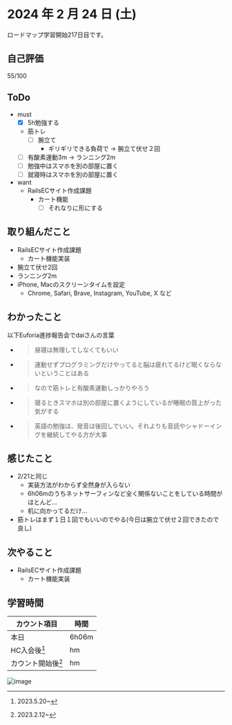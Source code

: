 # 2024 年 2 月 24 日 (土)
ロードマップ学習開始217日目です。

## 自己評価
55/100

## ToDo
- must
  - [x] 5h勉強する
  - 筋トレ
    - [ ] 腕立て
      - ギリギリできる負荷で -> 腕立て伏せ２回
  - [ ] 有酸素運動3m -> ランニング2m
  - [ ] 勉強中はスマホを別の部屋に置く
  - [ ] 就寝時はスマホを別の部屋に置く
- want
  - RailsECサイト作成課題
    - カート機能
      - [ ] それなりに形にする

## 取り組んだこと
- RailsECサイト作成課題
  - カート機能実装
- 腕立て伏せ2回
- ランニング2m
- iPhone, Macのスクリーンタイムを設定
  - Chrome, Safari, Brave, Instagram, YouTube, X など

## わかったこと
以下Euforia進捗報告会でdaiさんの言葉
- > 昼寝は無理してしなくてもいい
- > 運動せずプログラミングだけやってると脳は疲れてるけど眠くならないということはある
- > なので筋トレと有酸素運動しっかりやろう
- > 寝るときスマホは別の部屋に置くようにしているが睡眠の質上がった気がする
- > 英語の勉強は、発音は後回しでいい。それよりも音読やシャドーイングを継続してやる方が大事

## 感じたこと
- 2/21と同じ
  - 実装方法がわからず全然身が入らない
  - 6h06mのうちネットサーフィンなど全く関係ないことをしている時間がほとんど...
  - 机に向かってるだけ...
- 筋トレはまず１日１回でもいいのでやる(今日は腕立て伏せ２回できたので良し)

## 次やること
- RailsECサイト作成課題
  - カート機能実装

## 学習時間
|カウント項目|時間|
|----|----|
|本日 |6h06m|
|HC入会後[^1]|hm|
|カウント開始後[^2]|hm|

[^1]: 2023.5.20~
[^2]: 2023.2.12~

![image](https://github.com/nil-ramuda/daily_report/assets/94735931/a56fbf71-02d2-4aec-9f48-b7fb49416ae0)

